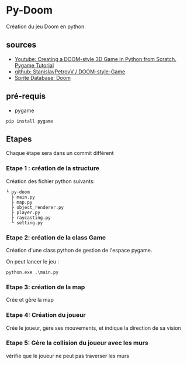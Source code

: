 # Py-Doom

Création du jeu Doom en python.

## sources

* [Youtube: Creating a DOOM-style 3D Game in Python from Scratch. Pygame Tutorial](https://www.youtube.com/redirect?event=video_description&redir_token=QUFFLUhqa1ZTZHMteEJWRVNkM0RVRWNmYVhyZHVrTE1uUXxBQ3Jtc0tucF9aS2FUdG9tdDlCdl9jQm5pcUVZelJIZl9iREtmVl8zNFVfczVHQTlycUlBSDh6SlE2dHRLRXZmRzFBYVctXzZ4V3RFdXlEeGdXVk5QclFNYUlKOXlaUUFfNTdfUHdCc0FWTmdNdVQ4QmFvTDVMRQ&q=https%3A%2F%2Fgithub.com%2FStanislavPetrovV%2FDOOM-style-Game&v=ECqUrT7IdqQ)
* [github: StanislavPetrovV
/
DOOM-style-Game](https://github.com/StanislavPetrovV/DOOM-style-Game)
* [Sprite Database: Doom](https://spritedatabase.net/game/760)

## pré-requis

* pygame

```shell
pip install pygame
```

## Etapes

Chaque étape sera dans un commit différent

### Etape 1 : création de la structure

Création des fichier python suivants:

```shell
└ py-doom
  ├ main.py
  ├ map.py
  ├ object_renderer.py
  ├ player.py
  ├ raycasting.py
  └ setting.py
```

### Etape 2: création de la class Game

Création d'une class python de gestion de l'espace pygame.

On peut lancer le jeu :

```shell
python.exe .\main.py
```

### Etape 3: création de la map

Crée et gère la map

### Etape 4: Création du joueur

Crée le joueur, gère ses mouvements, et indique la direction de sa vision

### Etape 5: Gère la collision du joueur avec les murs

vérifie que le joueur ne peut pas traverser les murs
